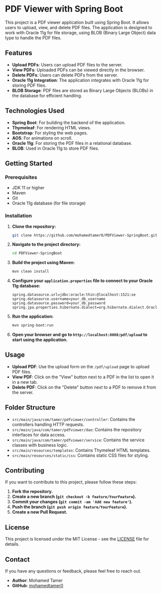# PDF Viewer with Spring Boot

This project is a PDF viewer application built using Spring Boot. It allows users to upload, view, and delete PDF files. The application is designed to work with Oracle 11g for file storage, using BLOB (Binary Large Object) data type to handle the PDF files.

## Features

- **Upload PDFs**: Users can upload PDF files to the server.
- **View PDFs**: Uploaded PDFs can be viewed directly in the browser.
- **Delete PDFs**: Users can delete PDFs from the server.
- **Oracle 11g Integration**: The application integrates with Oracle 11g for storing PDF files.
- **BLOB Storage**: PDF files are stored as Binary Large Objects (BLOBs) in the database for efficient handling.

## Technologies Used

- **Spring Boot**: For building the backend of the application.
- **Thymeleaf**: For rendering HTML views.
- **Bootstrap**: For styling the web pages.
- **AOS**: For animations on scroll.
- **Oracle 11g**: For storing the PDF files in a relational database.
- **BLOB**: Used in Oracle 11g to store PDF files.

## Getting Started

### Prerequisites

- JDK 11 or higher
- Maven
- Git
- Oracle 11g database (for file storage)

### Installation

1. **Clone the repository:**

    ```bash
    git clone https://github.com/mohamedtamer0/PDFViewer-SpringBoot.git
    ```

2. **Navigate to the project directory:**

    ```bash
    cd PDFViewer-SpringBoot
    ```

3. **Build the project using Maven:**

    ```bash
    mvn clean install
    ```

4. **Configure your `application.properties` file to connect to your Oracle 11g database:**

    ```properties
    spring.datasource.url=jdbc:oracle:thin:@localhost:1521:xe
    spring.datasource.username=your_db_username
    spring.datasource.password=your_db_password
    spring.jpa.properties.hibernate.dialect=org.hibernate.dialect.Oracle10gDialect
    ```

5. **Run the application:**

    ```bash
    mvn spring-boot:run
    ```

6. **Open your browser and go to `http://localhost:8080/pdf/upload` to start using the application.**

## Usage

- **Upload PDF**: Use the upload form on the `/pdf/upload` page to upload PDF files.
- **View PDF**: Click on the "View" button next to a PDF in the list to open it in a new tab.
- **Delete PDF**: Click on the "Delete" button next to a PDF to remove it from the server.

## Folder Structure

- `src/main/java/com/tamer/pdfviewer/controller`: Contains the controllers handling HTTP requests.
- `src/main/java/com/tamer/pdfviewer/dao`: Contains the repository interfaces for data access.
- `src/main/java/com/tamer/pdfviewer/service`: Contains the service classes with business logic.
- `src/main/resources/templates`: Contains Thymeleaf HTML templates.
- `src/main/resources/static/css`: Contains static CSS files for styling.

## Contributing

If you want to contribute to this project, please follow these steps:

1. **Fork the repository.**
2. **Create a new branch (`git checkout -b feature/YourFeature`).**
3. **Commit your changes (`git commit -am 'Add new feature'`).**
4. **Push the branch (`git push origin feature/YourFeature`).**
5. **Create a new Pull Request.**

## License

This project is licensed under the MIT License - see the [LICENSE](LICENSE) file for details.

## Contact

If you have any questions or feedback, please feel free to reach out.

- **Author**: Mohamed Tamer
- **GitHub**: [mohamedtamer0](https://github.com/mohamedtamer0)
